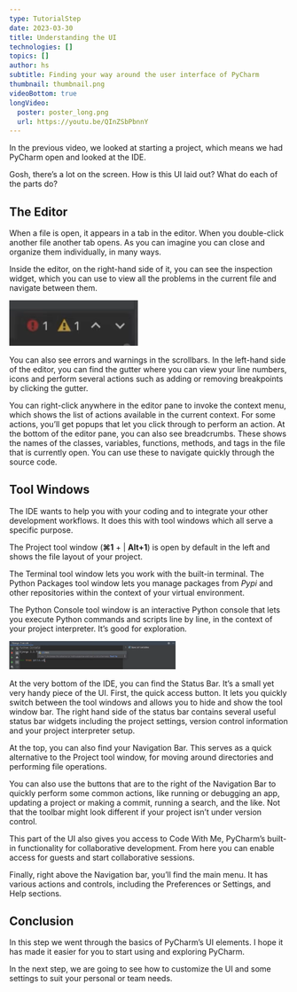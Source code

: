 ```yaml
---
type: TutorialStep
date: 2023-03-30
title: Understanding the UI
technologies: []
topics: []
author: hs
subtitle: Finding your way around the user interface of PyCharm
thumbnail: thumbnail.png
videoBottom: true
longVideo:
  poster: poster_long.png
  url: https://youtu.be/QInZSbPbnnY
---
```


In the previous video, we looked at starting a project, which means we had PyCharm open and looked at the IDE.

Gosh, there’s a lot on the screen. How is this UI laid out? What do each of the parts do?

## The Editor
When a file is open, it appears in a tab in the editor. When you double-click another file another tab opens. As you can imagine you can close and organize them individually, in many ways.

Inside the editor, on the right-hand side of it, you can see the inspection widget, which you can use to view all the problems in the current file and navigate between them. 

![inspections-widget.png](inspections-widget.png)

You can also see errors and warnings in the scrollbars. In the left-hand side of the editor, you can find the gutter where you can view your line numbers, icons and perform several actions such as adding or removing breakpoints by clicking the gutter.

You can right-click anywhere in the editor pane to invoke the context menu, which shows the list of actions available in the current context. For some actions, you’ll get popups that let you click through to perform an action. At the bottom of the editor pane, you can also see breadcrumbs. These shows the names of the classes, variables, functions, methods, and tags in the file that is currently open. You can use these to navigate quickly through the source code.

## Tool Windows
The IDE wants to help you with your coding and to integrate your other development workflows. It does this with tool windows which all serve a specific purpose.

The Project tool window (**⌘1** + | **Alt+1**) is open by default in the left and shows the file layout of your project.

The Terminal tool window lets you work with the built-in terminal. The Python Packages tool window lets you manage packages from *Pypi* and other repositories within the context of your virtual environment.

The Python Console tool window is an interactive Python console that lets you execute Python commands and scripts line by line, in the context of your project interpreter. It’s good for exploration.

<img src="python-console.png" alt="keymap" width="300"/>

At the very bottom of the IDE, you can find the Status Bar. It’s a small yet very handy piece of the UI. First, the quick access button. It lets you quickly switch between the tool windows and allows you to hide and show the tool window bar. The right hand side of the status bar contains several useful status bar widgets including the project settings, version control information and your project interpreter setup.

At the top, you can also find your Navigation Bar. This serves as a quick alternative to the Project tool window, for moving around directories and performing file operations.

You can also use the buttons that are to the right of the Navigation Bar to quickly perform some common actions, like running or debugging an app, updating a project or making a commit, running a search, and the like. Not that the toolbar might look different if your project isn’t under version control.

This part of the UI also gives you access to Code With Me, PyCharm’s built-in functionality for collaborative development. From here you can enable access for guests and start collaborative sessions. 

Finally, right above the Navigation bar, you’ll find the main menu. It has various actions and controls, including the Preferences or Settings, and Help sections.

## Conclusion
In this step we went through the basics of PyCharm’s UI elements. I hope it has made it easier for you to start using and exploring PyCharm. 

In the next step, we are going to see how to customize the UI and some settings to suit your personal or team needs.
